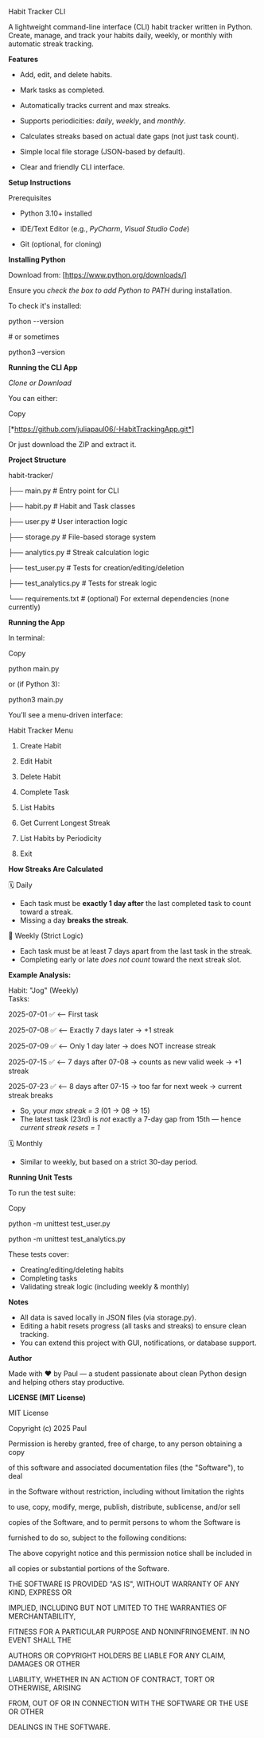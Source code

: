 Habit Tracker CLI

A lightweight command-line interface (CLI) habit tracker written in Python. Create, manage, and track your habits daily, weekly, or monthly with automatic streak tracking.

**Features**

- Add, edit, and delete habits.

- Mark tasks as completed.

- Automatically tracks current and max streaks.

- Supports periodicities: *daily*, *weekly*, and *monthly*.

- Calculates streaks based on actual date gaps (not just task count).

- Simple local file storage (JSON-based by default).

- Clear and friendly CLI interface.


**Setup Instructions**

Prerequisites

- Python 3.10+ installed

- IDE/Text Editor (e.g., *PyCharm*, *Visual Studio Code*)

- Git (optional, for cloning)


**Installing Python**

Download from: [https://www.python.org/downloads/]

Ensure you *check the box to add Python to PATH* during installation.

To check it's installed:

python --version

\# or sometimes

python3 –version


**Running the CLI App**

*Clone or Download*

You can either:

Copy

[*https://github.com/juliapaul06/-HabitTrackingApp.git*]

Or just download the ZIP and extract it.


**Project Structure**

habit-tracker/

├── main.py               # Entry point for CLI

├── habit.py              # Habit and Task classes

├── user.py               # User interaction logic

├── storage.py            # File-based storage system

├── analytics.py          # Streak calculation logic

├── test\_user.py          # Tests for creation/editing/deletion

├── test\_analytics.py     # Tests for streak logic

└── requirements.txt      # (optional) For external dependencies (none currently)


**Running the App**

In terminal:

Copy

python main.py

or (if Python 3):

python3 main.py

You’ll see a menu-driven interface:

Habit Tracker Menu

1. Create Habit

2. Edit Habit

3. Delete Habit

4. Complete Task

5. List Habits

6. Get Current Longest Streak

7. List Habits by Periodicity

8. Exit


**How Streaks Are Calculated**

🗓️ Daily

- Each task must be **exactly 1 day after** the last completed task to count toward a streak.
- Missing a day **breaks the streak**.

📅 Weekly (Strict Logic)

- Each task must be at least 7 days apart from the last task in the streak.
- Completing early or late *does not count* toward the next streak slot.


**Example Analysis:**

Habit: "Jog" (Weekly)\
Tasks:

2025-07-01 ✅ <-- First task

2025-07-08 ✅ <-- Exactly 7 days later → +1 streak

2025-07-09 ✅ <-- Only 1 day later → does NOT increase streak

2025-07-15 ✅ <-- 7 days after 07-08 → counts as new valid week → +1 streak

2025-07-23 ✅ <-- 8 days after 07-15 → too far for next week → current streak breaks

- So, your *max streak = 3* (01 → 08 → 15)
- The latest task (23rd) is *not* exactly a 7-day gap from 15th — hence *current streak resets = 1*

🗓️ Monthly

- Similar to weekly, but based on a strict 30-day period.


**Running Unit Tests**

To run the test suite:

Copy

python -m unittest test_user.py

python -m unittest test_analytics.py

These tests cover:

- Creating/editing/deleting habits
- Completing tasks
- Validating streak logic (including weekly & monthly)


**Notes**

- All data is saved locally in JSON files (via storage.py).
- Editing a habit resets progress (all tasks and streaks) to ensure clean tracking.
- You can extend this project with GUI, notifications, or database support.


**Author**

Made with ♥️ by Paul — a student passionate about clean Python design and helping others stay productive.


**LICENSE (MIT License)**

MIT License

Copyright (c) 2025 Paul

Permission is hereby granted, free of charge, to any person obtaining a copy

of this software and associated documentation files (the "Software"), to deal

in the Software without restriction, including without limitation the rights

to use, copy, modify, merge, publish, distribute, sublicense, and/or sell    

copies of the Software, and to permit persons to whom the Software is        

furnished to do so, subject to the following conditions:                     

The above copyright notice and this permission notice shall be included in   

all copies or substantial portions of the Software.                          

THE SOFTWARE IS PROVIDED "AS IS", WITHOUT WARRANTY OF ANY KIND, EXPRESS OR  

IMPLIED, INCLUDING BUT NOT LIMITED TO THE WARRANTIES OF MERCHANTABILITY,    

FITNESS FOR A PARTICULAR PURPOSE AND NONINFRINGEMENT. IN NO EVENT SHALL THE 

AUTHORS OR COPYRIGHT HOLDERS BE LIABLE FOR ANY CLAIM, DAMAGES OR OTHER      

LIABILITY, WHETHER IN AN ACTION OF CONTRACT, TORT OR OTHERWISE, ARISING     

FROM, OUT OF OR IN CONNECTION WITH THE SOFTWARE OR THE USE OR OTHER         

DEALINGS IN THE SOFTWARE.


